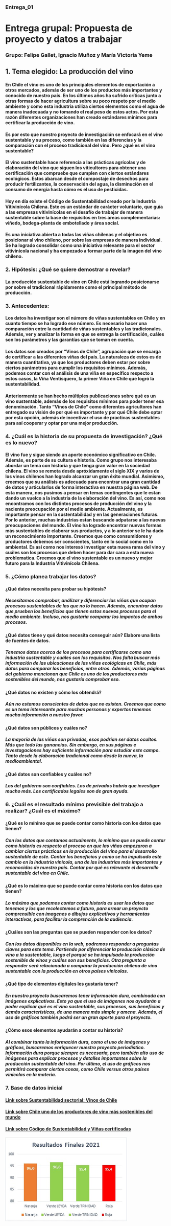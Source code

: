 ### Entrega_01
# Entrega grupal: Propuesta de proyecto y datos a trabajar

### Grupo: Felipe Gallet, Ignacio Muñoz y María Victoria Yeme

## **1. Tema elegido:** La producción del vino

#### En Chile el vino es uno de los principales elementos de exportación a otros mercados, además de ser uno de los productos más importantes y conocido de nuestro país. En los últimos años ha sufrido críticas junto a otras formas de hacer agricultura sobre su poco respeto por el medio ambiente y como esta industria utiliza ciertos elementos como el agua de manera inadecuada y no tomando el real peso de estos actos. Por esta razón diferentes organizaciones han creado estándares mínimos para certificar la producción de vino.

#### Es por esto que nuestro proyecto de investigación se enfocará en el vino sustentable y su proceso, como también en las diferencias y la comparación con el proceso tradicional del vino. Pero ¿qué es el vino sustentable?

#### El vino sustentable hace referencia a las prácticas agrícolas y de elaboración del vino que siguen los viticultores para obtener una certificación que compruebe que cumplen con ciertos estándares ecológicos. Estos abarcan desde el compostaje de desechos para producir fertilizantes, la conservación del agua, la disminución en el consumo de energía hasta cómo es el uso de pesticidas.

#### Hoy en día existe el Código de Sustentabilidad creado por la Industria Vitivinícola Chilena. Este es un estándar de carácter voluntario, que guía a las empresas vitivinícolas en el desafío de trabajar de manera sustentable sobre la base de requisitos en tres áreas complementarias: viñedo, bodega-planta de embotellado y área social.

#### Es una iniciativa abierta a todas las viñas chilenas y el objetivo es posicionar al vino chileno, por sobre las empresas de manera individual. Se ha logrado consolidar como una iniciativa relevante para el sector vitivinícola nacional y ha empezado a formar parte de la imagen del vino chileno. 

### **2. Hipótesis:**  ¿Qué se quiere demostrar o revelar? 

#### La producción sustentable de vino en Chile está logrando posicionarse por sobre el tradicional rápidamente como el principal método de producción.

### **3. Antecedentes:**

#### Los datos ha investigar son el número de viñas sustentables en Chile y en cuanto tiempo se ha logrado ese número. Es necesario hacer una comparación entre la cantidad de viñas sustentables y las tradicionales.  Además, ver y analizar la forma en que se entrega la certificación, cuáles son los parámetros y las garantías que se toman en cuenta. 

#### Los datos son creados por “Vinos de Chile”, agrupación que se encarga de certificar a las diferentes viñas del país. La naturaleza de estos es de manera cuantitativa, ya que los productores deben estar por sobre ciertos parámetros para cumplir los requisitos mínimos. Además, podemos contar con el análisis de una viña en específico respecto a estos casos, la Viña Ventisquero, la primer Viña en Chile que logró la sustentabilidad.

#### Anteriormente se han hecho múltiples publicaciones sobre qué es un vino sustentable, además de los requisitos mínimos para poder tener esa denominación. Tanto “Vinos de Chile” como diferentes agricultores han entregado su visión de por qué es importante y por qué Chile debe optar por esta opción, además de incentivar el uso de practicas sustentables para así cooperar y optar por una mejor producción. 

### **4. ¿Cuál es la historia de su propuesta de investigación? ¿Qué es lo nuevo?**

#### El vino fue y sigue siendo un aporte económico significativo en Chile. Además, es parte de su cultura e historia. Como grupo nos interesaba abordar un tema con historia y que tenga gran valor en la sociedad chilena. El vino se remota desde apróxidamente el siglo XIX y varios de los vinos chilenos han logrado alcanzar un gran éxito mundial. Asimismo, creemos que su análisis es adecuado para encontrar una gran cantidad de datos y articularlos de forma interactiva en nuestra página web. De esta manera, nos pusimos a pensar en temas contingentes que le estan dando un vuelco a la industria de la elaboración del vino. Es así, como nos encontramos con los distintos procesos de producción del vino y la naciente preocupación por el medio ambiente. Actualmente, es importante pensar en la sustentabilidad y en las generaciones futuras. Por lo anterior, muchas industrias estan buscando adpatarse a las nuevas preocupaciones del mundo. El vino ha logrado encontrar nuevas formas más sustentables de elaborar sus productos, y a lo anterior se le ha dado un reconocimiento importante. Creemos que como consumidores y productores debemos ser conscientes, tanto en lo social como en lo ambiental. Es así como nos interesó investigar esta nueva rama del vino y cuáles son los procesos que deben hacer para dar cara a esta nueva problematica. Creemos que el vino sustentable es un nuevo y mejor futuro para la Industria Vitivinícola Chilena.

### **5. ¿Cómo planea trabajar los datos?**

#### ¿Qué datos necesita para probar su hipótesis? 

##### Necesitamos comprobar, análizar y diferenciar las viñas que ocupan procesos sustentables de las que no lo hacen. Además, encontrar datos que prueben los beneficios que tienen estos nuevos procesos para el medio ambiente. Incluso, nos gustaría comparar los impactos de ambos procesos.

#### ¿Qué datos tiene y qué datos necesita conseguir aún? Elabore una lista de fuentes de datos.

##### Tenemos datos acerca de los procesos para certificarse como una industria sustentable y cuáles son los requisitos. Nos falta buscar más información de las ubicaciones de las viñas ecológicas en Chile, más datos para comparar los beneficios, entre otros. Además, varias páginas del gobierno mencionan que Chile es uno de los productores más sostenibles del mundo, nos gustaría comprobar eso.

#### ¿Qué datos no existen y cómo los obtendrá? 

##### Aún no estamos conscientes de datos que no existen. Creemos que como es un tema interesante para muchas personas y expertos tenemos mucha información a nuestro favor.

#### ¿Qué datos son públicos y cuáles no?

##### La mayoría de las viñas son privadas, esos podrían ser datos ocultos. Más que todo las ganancias. Sin embargo, en sus páginas e investagaciones hay suficiente información para estudiar este campo. Tanto desde la elaboración tradicional como desde la nueva, la medioambiental. 

#### ¿Qué datos son confiables y cuáles no?

##### Los del gobierno son confiables. Los de privados habría que investigar mucho más. Los certificados legales son de gran ayuda.

### **6. ¿Cuál es el resultado mínimo previsible del trabajo a realizar? ¿Cuál es el máximo?**

#### ¿Qué es lo mínimo que se puede contar como historia con los datos que tienen?

##### Con los datos que contamos actualmente, lo mínimo que se puede contar como historia es respecto al proceso en que las viñas empezaron a cambiar ciertas prácticas en la producción del vino para el desarrollo sustentable de este. Contar los beneficios y como se ha impulsado este cambio en la industria vinícola, una de las industrias más importantes y reconocidas de nuestro país. Contar por qué es relevante el desarrollo sustentable del vino en Chile.

#### ¿Qué es lo máximo que se puede contar como historia con los datos que tienen?

##### Lo máximo que podemos contar como historia es usar los datos que tenemos y los que recolectemos a futuro, para armar un proyecto comprensible con imagenes o dibujos explicativos y herramientas interactivas, para facilitar la comprención de la audiencia.


#### ¿Cuáles son las preguntas que se pueden responder con los datos?

##### Con los datos disponibles en la web, podremos responder a preguntas claves para este tema. Partiendo por diferenciar la producción clásica de vino a la sustentable, luego el porqué se ha impulsado la producción sostenible de vinos y cuáles son sus beneficios. Otra pregunta a responder será relacionada a comparar la producción chilena de vino sustentable con la producción en otros países vinícolas. 

#### ¿Qué tipo de elementos digitales les gustaría tener?

##### En nuestro proyecto buscaremos tener información dura, combinada con imágenes explicativas. Esto ya que el uso de imágenes nos ayudarán a poder explicar qué es el vino sustentable, sus procesos, sus beneficios y demás características, de una manera más simple y amena. Además, el uso de gráficos también podrá ser un gran aporte para el proyecto. 

#### ¿Cómo esos elementos ayudarán a contar su historia?

##### Al combinar tanto la información dura, como el uso de imágenes y gráficos, buscaremos enriquecer nuestro proyecto periodístico. Información dura porque siempre es necesaria, pero también alto uso de imágenes para explicar procesos y detalles importantes sobre la producción sustentable del vino. Por último, el uso de gráficos nos permitirá comparar ciertas cosas, como Chile versus otros países vinícolas en la materia.

### **7. Base de datos inicial**

#### [Link sobre Sustentabilidad sectorial: Vinos de Chile](https://www.odepa.gob.cl/wp-content/uploads/2019/07/SustentabilidadVinosDeChile2015.pdf)

#### [Link sobre Chile uno de los productores de vino más sostenibles del mundo](https://blog.investchile.gob.cl/bloges/chile-productor-vino-sostenible)

#### [Link sobre Código de Sustentabilidad y Viñas certificadas](https://www.sustentavid.org/)

![Alt text](image.png)